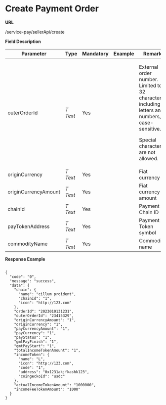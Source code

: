 # Create Payment Order

**URL**

/service-pay/sellerApi/create



**Field Description**

| Parameter            | Type     | Mandatory | Example | Remark                                                                                                                                           |
| -------------------- | -------- | --------- | ------- | ------------------------------------------------------------------------------------------------------------------------------------------------ |
| outerOrderId         | _T Text_ | Yes       |         | <p>External order number. Limited to 32 characters, including letters and numbers, case-sensitive.</p><p>Special characters are not allowed.</p> |
| originCurrency       | _T Text_ | Yes       |         | Fiat currency                                                                                                                                    |
| originCurrencyAmount | _T Text_ | Yes       |         | Fiat currency amount                                                                                                                             |
| chainId              | _T Text_ | Yes       |         | Payment Chain ID                                                                                                                                 |
| payTokenAddress      | _T Text_ | Yes       |         | Payment Token symbol                                                                                                                             |
| commodityName        | _T Text_ | Yes       |         | Commodity name                                                                                                                                   |



**Response Example**

```

{
  "code": "0",
  "message": "success",
  "data": {
    "chain": {
      "name": "cillum proident",
      "chainId": "1",
      "icon": "http://123.com"
    },
    "orderId": "2023010131231",
    "outerOrderId": "23415329",
    "originCurrencyAmount": "1",
    "originCurrency": "1",
    "payCurrencyAmount": "1",
    "payCurrency": "1",
    "payStatus": "1",
    "gmtPayFinish": "1",
    "gmtPayStart": "1",
    "totalIncomeTokenAmount": "1",
    "incomeToken": {
      "name": "L",
      "icon": "http://123.com",
      "code": "1",
      "address": "0x1231akjfkashk123",
      "coingeckoId": "usdc"
    },
    "actualIncomeTokenAmount": "1000000",
    "incomeFeeTokenAmount": "1000"
  }
}
```
